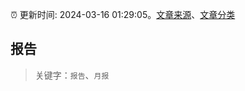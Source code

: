 :alarm_clock: 更新时间: 2024-03-16 01:29:05。[文章来源](/README.md)、[文章分类](/TAGS.md)

## 报告


> 关键字：`报告`、`月报`



